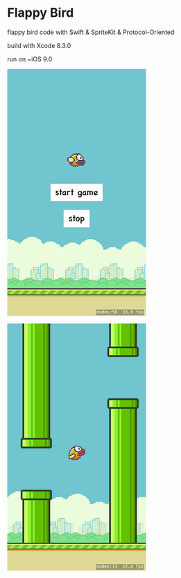 # Flappy Bird

flappy bird code with Swift & SpriteKit & Protocol-Oriented


build with Xcode 8.3.0

run on  ~iOS 9.0

![shot](screen/screen-shot-1.png)

![shot](screen/screen-shot-2.png)